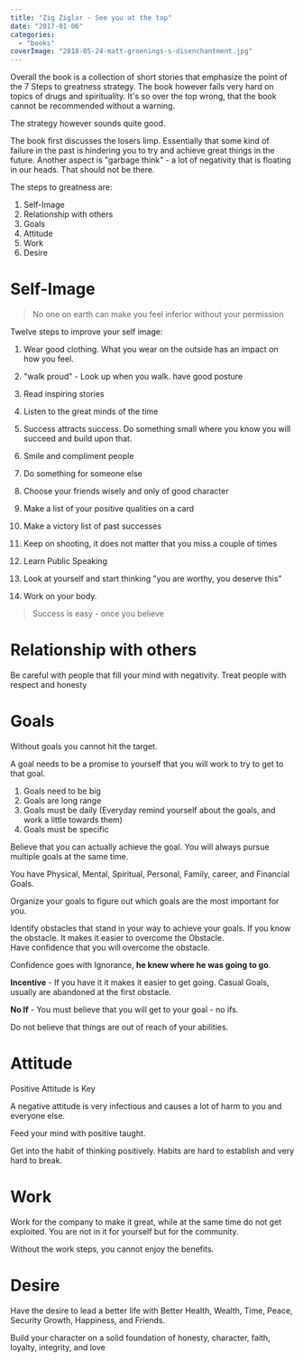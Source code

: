 ```yaml
---
title: "Zig Ziglar - See you at the top"
date: "2017-01-06"
categories: 
  - "books"
coverImage: "2018-05-24-matt-groenings-s-disenchantment.jpg"
---
```


Overall the book is a collection of short stories that emphasize the point of the 7 Steps to greatness strategy. The book however fails very hard on topics of drugs and spirituality. It's so over the top wrong, that the book cannot be recommended without a warning.

The strategy however sounds quite good.

The book first discusses the losers limp. Essentially that some kind of failure in the past is hindering you to try and achieve great things in the future. Another aspect is "garbage think" - a lot of negativity that is floating in our heads. That should not be there.

The steps to greatness are:

1. Self-Image
2. Relationship with others
3. Goals
4. Attitude
5. Work
6. Desire

# Self-Image

> No one on earth can make you feel inferior without your permission

Twelve steps to improve your self image:

1. Wear good clothing. What you wear on the outside has an impact on how you feel.
2. "walk proud" - Look up when you walk. have good posture
3. Read inspiring stories
4. Listen to the great minds of the time
5. Success attracts success. Do something small where you know you will succeed and build upon that.
6. Smile and compliment people
7. Do something for someone else
8. Choose your friends wisely and only of good character
9. Make a list of your positive qualities on a card
10. Make a victory list of past successes
    
11. Keep on shooting, it does not matter that you miss a couple of times
12. Learn Public Speaking
13. Look at yourself and start thinking "you are worthy, you deserve this"
14. Work on your body.

> Success is easy - once you believe

# Relationship with others

Be careful with people that fill your mind with negativity. Treat people with respect and honesty

# Goals

Without goals you cannot hit the target.

A goal needs to be a promise to yourself that you will work to try to get to that goal.

1. Goals need to be big
2. Goals are long range
3. Goals must be daily (Everyday remind yourself about the goals, and work a little towards them)
4. Goals must be specific

Believe that you can actually achieve the goal. You will always pursue multiple goals at the same time.

You have Physical, Mental, Spiritual, Personal, Family, career, and Financial Goals.

Organize your goals to figure out which goals are the most important for you.

Identify obstacles that stand in your way to achieve your goals. If you know the obstacle. It makes it easier to overcome the Obstacle. Have confidence that you will overcome the obstacle.

Confidence goes with Ignorance, **he knew where he was going to go**.

**Incentive** - If you have it it makes it easier to get going. Casual Goals, usually are abandoned at the first obstacle.

**No If** - You must believe that you will get to your goal - no ifs.

Do not believe that things are out of reach of your abilities.

# Attitude

Positive Attitude is Key

A negative attitude is very infectious and causes a lot of harm to you and everyone else.

Feed your mind with positive taught.

Get into the habit of thinking positively. Habits are hard to establish and very hard to break.

# Work

Work for the company to make it great, while at the same time do not get exploited. You are not in it for yourself but for the community.

Without the work steps, you cannot enjoy the benefits.

# Desire

Have the desire to lead a better life with Better Health, Wealth, Time, Peace, Security Growth, Happiness, and Friends.

Build your character on a solid foundation of honesty, character, faith, loyalty, integrity, and love
